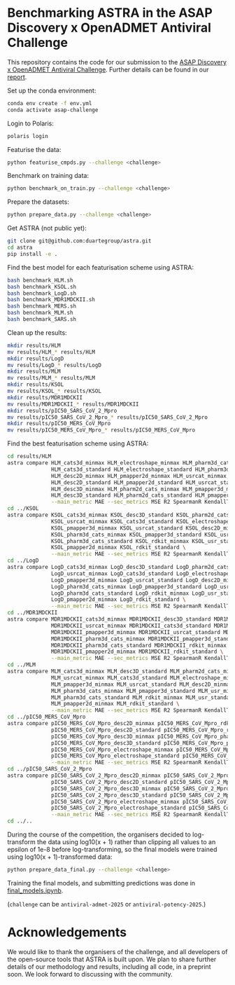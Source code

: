 # Benchmarking ASTRA in the ASAP Discovery x OpenADMET Antiviral Challenge

This repository contains the code for our submission to the [ASAP Discovery x OpenADMET Antiviral Challenge](https://antiviral.polarishub.io). Further details can be found in our [report](https://docs.google.com/document/d/1464wiMCWdncfWoMIpL4WHI31qOECqeBq0CEhwiAAfW4/edit?usp=sharing).

Set up the conda environment:

```bash
conda env create -f env.yml
conda activate asap-challenge
```

Login to Polaris:

```bash
polaris login
```

Featurise the data:
```bash
python featurise_cmpds.py --challenge <challenge>
```

Benchmark on training data:
```bash
python benchmark_on_train.py --challenge <challenge>
```

Prepare the datasets:
```bash
python prepare_data.py --challenge <challenge>
```

Get ASTRA (not public yet):
```bash
git clone git@github.com:duartegroup/astra.git
cd astra
pip install -e .
```

Find the best model for each featurisation scheme using ASTRA: 
```bash
bash benchmark_HLM.sh
bash benchmark_KSOL.sh
bash benchmark_LogD.sh
bash benchmark_MDR1MDCKII.sh
bash benchmark_MERS.sh
bash benchmark_MLM.sh
bash benchmark_SARS.sh
```

Clean up the results:
```bash
mkdir results/HLM
mv results/HLM_* results/HLM
mkdir results/LogD
mv results/LogD_* results/LogD
mkdir results/MLM
mv results/MLM_* results/MLM
mkdir results/KSOL
mv results/KSOL_* results/KSOL
mkdir results/MDR1MDCKII
mv results/MDR1MDCKII_* results/MDR1MDCKII
mkdir results/pIC50_SARS_CoV_2_Mpro
mv results/pIC50_SARS_CoV_2_Mpro_* results/pIC50_SARS_CoV_2_Mpro
mkdir results/pIC50_MERS_CoV_Mpro
mv results/pIC50_MERS_CoV_Mpro_* results/pIC50_MERS_CoV_Mpro
```

Find the best featurisation scheme using ASTRA:
```bash
cd results/HLM
astra compare HLM_cats3d_minmax HLM_electroshape_minmax HLM_pharm3d_cats_minmax HLM_rdkit_minmax \
              HLM_cats3d_standard HLM_electroshape_standard HLM_pharm3d_cats_standard  HLM_rdkit_standard \
              HLM_desc2D_minmax HLM_pmapper2d_minmax HLM_usrcat_minmax \
              HLM_desc2D_standard HLM_pmapper2d_standard HLM_usrcat_standard \
              HLM_desc3D_minmax HLM_pharm2d_cats_minmax HLM_pmapper3d_minmax HLM_usr_minmax \
              HLM_desc3D_standard HLM_pharm2d_cats_standard HLM_pmapper3d_standard HLM_usr_standard \
              --main_metric MAE --sec_metrics MSE R2 SpearmanR KendallTau PearsonR --n_folds 5
cd ../KSOL
astra compare KSOL_cats3d_minmax KSOL_desc3D_standard KSOL_pharm2d_cats_minmax KSOL_pmapper2d_standard \
              KSOL_usrcat_minmax KSOL_cats3d_standard KSOL_electroshape_minmax KSOL_pharm2d_cats_standard \
              KSOL_pmapper3d_minmax KSOL_usrcat_standard KSOL_desc2D_minmax KSOL_electroshape_standard \
              KSOL_pharm3d_cats_minmax KSOL_pmapper3d_standard KSOL_usr_minmax KSOL_desc2D_standard \
              KSOL_pharm3d_cats_standard KSOL_rdkit_minmax KSOL_usr_standard KSOL_desc3D_minmax \
              KSOL_pmapper2d_minmax KSOL_rdkit_standard \
              --main_metric MAE --sec_metrics MSE R2 SpearmanR KendallTau PearsonR --n_folds 5
cd ../LogD
astra compare LogD_cats3d_minmax LogD_desc3D_standard LogD_pharm2d_cats_minmax LogD_pmapper2d_standard \
              LogD_usrcat_minmax LogD_cats3d_standard LogD_electroshape_minmax LogD_pharm2d_cats_standard \
              LogD_pmapper3d_minmax LogD_usrcat_standard LogD_desc2D_minmax LogD_electroshape_standard \
              LogD_pharm3d_cats_minmax LogD_pmapper3d_standard LogD_usr_minmax LogD_desc2D_standard \
              LogD_pharm3d_cats_standard LogD_rdkit_minmax LogD_usr_standard LogD_desc3D_minmax \
              LogD_pmapper2d_minmax LogD_rdkit_standard \
              --main_metric MAE --sec_metrics MSE R2 SpearmanR KendallTau PearsonR --n_folds 5
cd ../MDR1MDCKII
astra compare MDR1MDCKII_cats3d_minmax MDR1MDCKII_desc3D_standard MDR1MDCKII_pharm2d_cats_minmax MDR1MDCKII_pmapper2d_standard \
              MDR1MDCKII_usrcat_minmax MDR1MDCKII_cats3d_standard MDR1MDCKII_electroshape_minmax MDR1MDCKII_pharm2d_cats_standard \
              MDR1MDCKII_pmapper3d_minmax MDR1MDCKII_usrcat_standard MDR1MDCKII_desc2D_minmax MDR1MDCKII_electroshape_standard \
              MDR1MDCKII_pharm3d_cats_minmax MDR1MDCKII_pmapper3d_standard MDR1MDCKII_usr_minmax MDR1MDCKII_desc2D_standard \
              MDR1MDCKII_pharm3d_cats_standard MDR1MDCKII_rdkit_minmax MDR1MDCKII_usr_standard MDR1MDCKII_desc3D_minmax \
              MDR1MDCKII_pmapper2d_minmax MDR1MDCKII_rdkit_standard \
              --main_metric MAE --sec_metrics MSE R2 SpearmanR KendallTau PearsonR --n_folds 5
cd ../MLM
astra compare MLM_cats3d_minmax MLM_desc3D_standard MLM_pharm2d_cats_minmax MLM_pmapper2d_standard \
              MLM_usrcat_minmax MLM_cats3d_standard MLM_electroshape_minmax MLM_pharm2d_cats_standard \
              MLM_pmapper3d_minmax MLM_usrcat_standard MLM_desc2D_minmax MLM_electroshape_standard \
              MLM_pharm3d_cats_minmax MLM_pmapper3d_standard MLM_usr_minmax MLM_desc2D_standard \
              MLM_pharm3d_cats_standard MLM_rdkit_minmax MLM_usr_standard MLM_desc3D_minmax \
              MLM_pmapper2d_minmax MLM_rdkit_standard \
              --main_metric MAE --sec_metrics MSE R2 SpearmanR KendallTau PearsonR --n_folds 5
cd ../pIC50_MERS_CoV_Mpro
astra compare pIC50_MERS_CoV_Mpro_desc2D_minmax pIC50_MERS_CoV_Mpro_rdkit_minmax \
              pIC50_MERS_CoV_Mpro_desc2D_standard pIC50_MERS_CoV_Mpro_rdkit_standard \
              pIC50_MERS_CoV_Mpro_desc3D_minmax pIC50_MERS_CoV_Mpro_pharm3d_cats_minmax pIC50_MERS_CoV_Mpro_usrcat_minmax \
              pIC50_MERS_CoV_Mpro_desc3D_standard pIC50_MERS_CoV_Mpro_pharm3d_cats_standard pIC50_MERS_CoV_Mpro_usrcat_standard \
              pIC50_MERS_CoV_Mpro_electroshape_minmax pIC50_MERS_CoV_Mpro_pmapper3d_minmax pIC50_MERS_CoV_Mpro_usr_minmax \
              pIC50_MERS_CoV_Mpro_electroshape_standard pIC50_MERS_CoV_Mpro_pmapper3d_standard pIC50_MERS_CoV_Mpro_usr_standard \
              --main_metric MAE --sec_metrics MSE R2 SpearmanR KendallTau PearsonR --n_folds 5
cd ../pIC50_SARS_CoV_2_Mpro
astra compare pIC50_SARS_CoV_2_Mpro_desc2D_minmax pIC50_SARS_CoV_2_Mpro_rdkit_minmax \
              pIC50_SARS_CoV_2_Mpro_desc2D_standard pIC50_SARS_CoV_2_Mpro_rdkit_standard \
              pIC50_SARS_CoV_2_Mpro_desc3D_minmax pIC50_SARS_CoV_2_Mpro_pharm3d_cats_minmax pIC50_SARS_CoV_2_Mpro_usrcat_minmax \
              pIC50_SARS_CoV_2_Mpro_desc3D_standard pIC50_SARS_CoV_2_Mpro_pharm3d_cats_standard pIC50_SARS_CoV_2_Mpro_usrcat_standard \
              pIC50_SARS_CoV_2_Mpro_electroshape_minmax pIC50_SARS_CoV_2_Mpro_pmapper3d_minmax pIC50_SARS_CoV_2_Mpro_usr_minmax \
              pIC50_SARS_CoV_2_Mpro_electroshape_standard pIC50_SARS_CoV_2_Mpro_pmapper3d_standard pIC50_SARS_CoV_2_Mpro_usr_standard \
              --main_metric MAE --sec_metrics MSE R2 SpearmanR KendallTau PearsonR --n_folds 5
cd ../..
```

During the course of the competition, the organisers decided to log-transform the data using log10(x + 1) rather than clipping all values to an epsilon of 1e-8 before log-transforming, so the final models were trained using log10(x + 1)-transformed data:

```bash
python prepare_data_final.py --challenge <challenge>
```

Training the final models, and submitting predictions was done in [final_models.ipynb](final_models.ipynb).

(`challenge` can be `antiviral-admet-2025` or `antiviral-potency-2025`.)

# Acknowledgements
We would like to thank the organisers of the challenge, and all developers of the open-source tools that ASTRA is built upon. We plan to share further details of our methodology and results, including all code, in a preprint soon. We look forward to discussing with the community.
